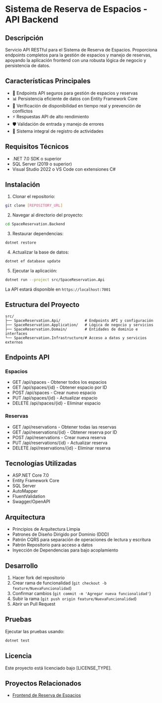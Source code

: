 # Sistema de Reserva de Espacios - API Backend

## Descripción
Servicio API RESTful para el Sistema de Reserva de Espacios. Proporciona endpoints completos para la gestión de espacios y manejo de reservas, apoyando la aplicación frontend con una robusta lógica de negocio y persistencia de datos.

## Características Principales
- 🔐 Endpoints API seguros para gestión de espacios y reservas
- 📊 Persistencia eficiente de datos con Entity Framework Core
- 🔄 Verificación de disponibilidad en tiempo real y prevención de conflictos
- ⚡ Respuestas API de alto rendimiento
- 🛡️ Validación de entrada y manejo de errores
- 📝 Sistema integral de registro de actividades

## Requisitos Técnicos
- .NET 7.0 SDK o superior
- SQL Server (2019 o superior)
- Visual Studio 2022 o VS Code con extensiones C#

## Instalación

1. Clonar el repositorio:
```bash
git clone [REPOSITORY_URL]
```

2. Navegar al directorio del proyecto:
```bash
cd SpaceReservation.Backend
```

3. Restaurar dependencias:
```bash
dotnet restore
```

4. Actualizar la base de datos:
```bash
dotnet ef database update
```

5. Ejecutar la aplicación:
```bash
dotnet run --project src/SpaceReservation.Api
```

La API estará disponible en `https://localhost:7001`

## Estructura del Proyecto
```
src/
├── SpaceReservation.Api/           # Endpoints API y configuración
├── SpaceReservation.Application/   # Lógica de negocio y servicios
├── SpaceReservation.Domain/        # Entidades de dominio e interfaces
└── SpaceReservation.Infrastructure/# Acceso a datos y servicios externos
```

## Endpoints API

### Espacios
- GET /api/spaces - Obtener todos los espacios
- GET /api/spaces/{id} - Obtener espacio por ID
- POST /api/spaces - Crear nuevo espacio
- PUT /api/spaces/{id} - Actualizar espacio
- DELETE /api/spaces/{id} - Eliminar espacio

### Reservas
- GET /api/reservations - Obtener todas las reservas
- GET /api/reservations/{id} - Obtener reserva por ID
- POST /api/reservations - Crear nueva reserva
- PUT /api/reservations/{id} - Actualizar reserva
- DELETE /api/reservations/{id} - Eliminar reserva

## Tecnologías Utilizadas
- ASP.NET Core 7.0
- Entity Framework Core
- SQL Server
- AutoMapper
- FluentValidation
- Swagger/OpenAPI

## Arquitectura
- Principios de Arquitectura Limpia
- Patrones de Diseño Dirigido por Dominio (DDD)
- Patrón CQRS para separación de operaciones de lectura y escritura
- Patrón Repositorio para acceso a datos
- Inyección de Dependencias para bajo acoplamiento

## Desarrollo
1. Hacer fork del repositorio
2. Crear rama de funcionalidad (`git checkout -b feature/NuevaFuncionalidad`)
3. Confirmar cambios (`git commit -m 'Agregar nueva funcionalidad'`)
4. Subir la rama (`git push origin feature/NuevaFuncionalidad`)
5. Abrir un Pull Request

## Pruebas
Ejecutar las pruebas usando:
```bash
dotnet test
```

## Licencia
Este proyecto está licenciado bajo [LICENSE_TYPE].

## Proyectos Relacionados
- [Frontend de Reserva de Espacios](FRONTEND_REPO_URL) 